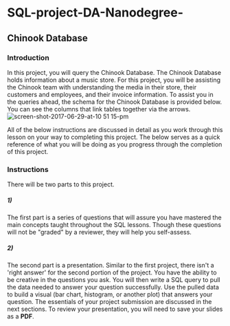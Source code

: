# SQL-project-DA-Nanodegree-

## Chinook Database

### Introduction

In this project, you will query the Chinook Database. The Chinook Database holds information about a music store. For this project, you will be assisting the Chinook team with understanding the media in their store, their customers and employees, and their invoice information. To assist you in the queries ahead, the schema for the Chinook Database is provided below. You can see the columns that link tables together via the arrows.
![screen-shot-2017-06-29-at-10 51 15-pm](https://user-images.githubusercontent.com/64698034/166063954-625fb46d-4cf7-4e5b-92e4-f44c9af3a28d.png)


All of the below instructions are discussed in detail as you work through this lesson on your way to completing this project. The below serves as a quick reference of what you will be doing as you progress through the completion of this project.

### Instructions
 There will be two parts to this project.
##### 1)
The first part is a series of questions that will assure you have mastered the main concepts taught throughout the SQL lessons. Though these questions will not be "graded" by a reviewer, they will help you self-assess.
##### 2)
The second part is a presentation. Similar to the first project, there isn't a 'right answer' for the second portion of the project. You have the ability to be creative in the questions you ask. You will then write a SQL query to pull the data needed to answer your question successfully. Use the pulled data to build a visual (bar chart, histogram, or another plot) that answers your question. The essentials of your project submission are discussed in the next sections. To review your presentation, you will need to save your slides as a **PDF**.
